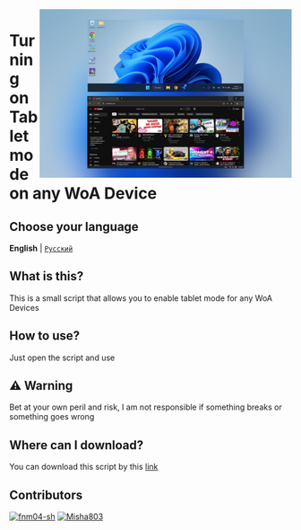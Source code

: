 <img align="right" src="https://github.com/fnm04-sh/tablet-mode-script/blob/main/tablet_mode.jpg" width="450" alt="da">


# Turning on Tablet mode on any WoA Device

## Сhoose your language
**English** | [`Pусский`](README-ru.md)

## What is this?
This is a small script that allows you to enable tablet mode for any WoA Devices

## How to use?
Just open the script and use

## ⚠️ Warning
Bet at your own peril and risk, I am not responsible if something breaks or something goes wrong

## Where can I download?
You can download this script by this [link](https://github.com/Misha803/My-Scripts/releases/tag/Optimized-Taskbar-Control)

## Contributors

[<img alt="fnm04-sh" src="https://images.weserv.nl/?url=https://avatars.githubusercontent.com/u/91214755?v=4&w=45&fit=cover&mask=circle&maxage=7d" />](https://github.com/fnm04-sh)
[<img alt="Misha803" src="https://images.weserv.nl/?url=https://avatars.githubusercontent.com/u/118528504?v=4&w=45&fit=cover&mask=circle&maxage=7d" />](https://github.com/Misha803)
